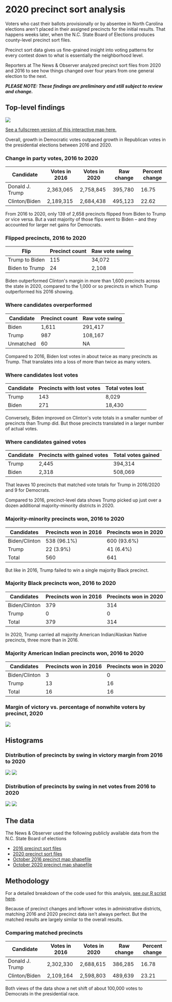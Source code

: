 
# 2020 precinct sort analysis

Voters who cast their ballots provisionally or by absentee in North Carolina elections aren't placed in their assigned precincts for the initial results. That happens weeks later, when the N.C. State Board of Elections produces county-level precinct sort files.

Precinct sort data gives us fine-grained insight into voting patterns for every contest down to what is essentially the neighborhood level.

Reporters at The News & Observer analyzed precinct sort files from 2020 and 2016 to see how things changed over four years from one general election to the next.

**_PLEASE NOTE: These findings are preliminary and still subject to review and change._**

## Top-level findings

![](images/screen.gif)

[See a fullscreen version of this interactive map here.](https://datawrapper.dwcdn.net/2ZqwZ/1/)

Overall, growth in Democratic votes outpaced growth in Republican votes in the presidential elections between 2016 and 2020.

### Change in party votes, 2016 to 2020
Candidate|Votes in 2016|Votes in 2020|Raw change|Percent change
--|--|--|--|--
Donald J. Trump|2,363,065|2,758,845|395,780|16.75
Clinton/Biden|2,189,315|2,684,438|495,123|22.62

From 2016 to 2020, only 139 of 2,658 precincts flipped from Biden to Trump or vice versa. But a vast majority of those flips went to Biden – and they accounted for larger net gains for Democrats.

### Flipped precincts, 2016 to 2020
Flip|Precinct count| Raw vote swing
--|--|--
Trump to Biden|115|34,072
Biden to Trump|24|2,108

Biden outperformed Clinton's margin in more than 1,600 precincts across the state in 2020, compared to the 1,000 or so precincts in which Trump outperformed his 2016 showing.

### Where candidates overperformed
Candidate|Precinct count|Raw vote swing
--|--|--
Biden|1,611|291,417
Trump|987|108,167
Unmatched|60|NA

Compared to 2016, Biden lost votes in about twice as many precincts as Trump. That translates into a loss of more than twice as many voters.

### Where candidates lost votes
Candidate|Precincts with lost votes|Total votes lost
--|--|--
Trump|143|8,029
Biden|271|18,430

Conversely, Biden improved on Clinton's vote totals in a smaller number of precincts than Trump did. But those precincts translated in a larger number of actual votes.

### Where candidates gained votes
Candidate|Precincts with gained votes|Total votes gained
--|--|--
Trump|2,445|394,314
Biden|2,318|508,069

That leaves 10 precincts that matched vote totals for Trump in 2016/2020 and 9 for Democrats.

Compared to 2016, precinct-level data shows Trump picked up just over a dozen additional majority-minority districts in 2020.

### Majority-minority precincts won, 2016 to 2020
Candidates|Precincts won in 2016|Precincts won in 2020
--|--|--
Biden/Clinton|538  (96.1%)|600  (93.6%)   
Trump | 22   (3.9%)|41   (6.4%)    
Total|560|641

But like in 2016, Trump failed to win a single majority Black precinct.

### Majority Black precincts won, 2016 to 2020

Candidates|Precincts won in 2016|Precincts won in 2020
--|--|--
Biden/Clinton|379|314
Trump|0|0
Total|379|314

In 2020, Trump carried all majority American Indian/Alaskan Native precincts, three more than in 2016.

### Majority American Indian precincts won, 2016 to 2020
Candidates|Precincts won in 2016|Precincts won in 2020
--|--|--
Biden/Clinton|3|0
Trump|13|16    
Total|16|16

### Margin of victory vs. percentage of nonwhite voters by precinct, 2020
![](images/scatterplot_nonwhite_wins_na_mark2020.png)

## Histograms

### Distribution of precincts by swing in victory margin from 2016 to 2020

![](images/histogram_margin.png)
![](images//histogram_margin_split.png)

### Distribution of precincts by swing in net votes from 2016 to 2020
![](images/histogram_netvotes.png)
![](images/histogram_netvotes_split.png)

## The data

The News & Observer used the following publicly available data from the N.C. State Board of elections

- [2016 precinct sort files](https://dl.ncsbe.gov/?prefix=ENRS/2016_11_08/results_precinct_sort/)
- [2020 precinct sort files](https://dl.ncsbe.gov/?prefix=ENRS/2020_11_03/results_precinct_sort/)
- [October 2016 precinct map shapefile](https://s3.amazonaws.com/dl.ncsbe.gov/PrecinctMaps/SBE_PRECINCTS_20161004.zip)
- [October 2020 precinct map shapefile](https://s3.amazonaws.com/dl.ncsbe.gov/PrecinctMaps/SBE_PRECINCTS_20201018.zip) 

## Methodology
For a detailed breakdown of the code used for this analysis, [see our R script here](https://github.com/mtdukes/precinct-analysis-2020/blob/main/ps_analysis_clean.R).

Because of precinct changes and leftover votes in administrative districts, matching 2016 and 2020 precinct data isn't always perfect. But the matched results are largely similar to the overall results.

### Comparing matched precincts

Candidate|Votes in 2016|Votes in 2020|Raw change|Percent change
--|--|--|--|--
Donald J. Trump|2,302,330|2,688,615|386,285|16.78
Clinton/Biden|2,109,164|2,598,803|489,639|23.21

Both views of the data show a net shift of about 100,000 votes to Democrats in the presidential race.